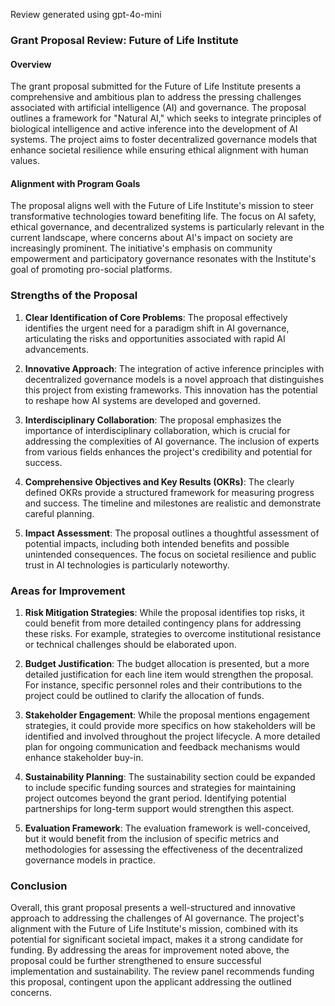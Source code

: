 Review generated using gpt-4o-mini

### Grant Proposal Review: Future of Life Institute

#### Overview
The grant proposal submitted for the Future of Life Institute presents a comprehensive and ambitious plan to address the pressing challenges associated with artificial intelligence (AI) and governance. The proposal outlines a framework for "Natural AI," which seeks to integrate principles of biological intelligence and active inference into the development of AI systems. The project aims to foster decentralized governance models that enhance societal resilience while ensuring ethical alignment with human values.

#### Alignment with Program Goals
The proposal aligns well with the Future of Life Institute's mission to steer transformative technologies toward benefiting life. The focus on AI safety, ethical governance, and decentralized systems is particularly relevant in the current landscape, where concerns about AI's impact on society are increasingly prominent. The initiative's emphasis on community empowerment and participatory governance resonates with the Institute's goal of promoting pro-social platforms.

### Strengths of the Proposal

1. **Clear Identification of Core Problems**: The proposal effectively identifies the urgent need for a paradigm shift in AI governance, articulating the risks and opportunities associated with rapid AI advancements.

2. **Innovative Approach**: The integration of active inference principles with decentralized governance models is a novel approach that distinguishes this project from existing frameworks. This innovation has the potential to reshape how AI systems are developed and governed.

3. **Interdisciplinary Collaboration**: The proposal emphasizes the importance of interdisciplinary collaboration, which is crucial for addressing the complexities of AI governance. The inclusion of experts from various fields enhances the project's credibility and potential for success.

4. **Comprehensive Objectives and Key Results (OKRs)**: The clearly defined OKRs provide a structured framework for measuring progress and success. The timeline and milestones are realistic and demonstrate careful planning.

5. **Impact Assessment**: The proposal outlines a thoughtful assessment of potential impacts, including both intended benefits and possible unintended consequences. The focus on societal resilience and public trust in AI technologies is particularly noteworthy.

### Areas for Improvement

1. **Risk Mitigation Strategies**: While the proposal identifies top risks, it could benefit from more detailed contingency plans for addressing these risks. For example, strategies to overcome institutional resistance or technical challenges should be elaborated upon.

2. **Budget Justification**: The budget allocation is presented, but a more detailed justification for each line item would strengthen the proposal. For instance, specific personnel roles and their contributions to the project could be outlined to clarify the allocation of funds.

3. **Stakeholder Engagement**: While the proposal mentions engagement strategies, it could provide more specifics on how stakeholders will be identified and involved throughout the project lifecycle. A more detailed plan for ongoing communication and feedback mechanisms would enhance stakeholder buy-in.

4. **Sustainability Planning**: The sustainability section could be expanded to include specific funding sources and strategies for maintaining project outcomes beyond the grant period. Identifying potential partnerships for long-term support would strengthen this aspect.

5. **Evaluation Framework**: The evaluation framework is well-conceived, but it would benefit from the inclusion of specific metrics and methodologies for assessing the effectiveness of the decentralized governance models in practice.

### Conclusion
Overall, this grant proposal presents a well-structured and innovative approach to addressing the challenges of AI governance. The project's alignment with the Future of Life Institute's mission, combined with its potential for significant societal impact, makes it a strong candidate for funding. By addressing the areas for improvement noted above, the proposal could be further strengthened to ensure successful implementation and sustainability. The review panel recommends funding this proposal, contingent upon the applicant addressing the outlined concerns.